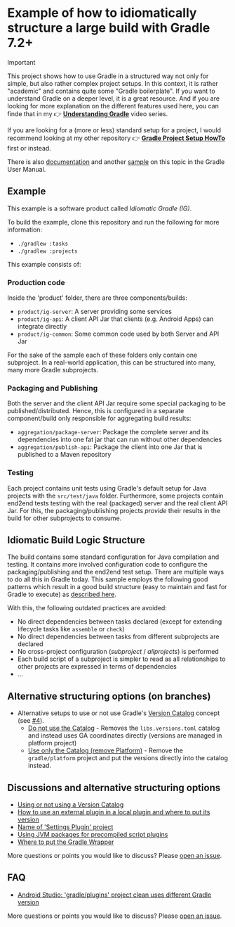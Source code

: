 # Example of how to idiomatically structure a large build with Gradle 7.2+

> [!IMPORTANT]
> This project shows how to use Gradle in a structured way not only for simple, but also rather complex project setups.
> In this context, it is rather "academic" and contains quite some "Gradle boilerplate".
> If you want to understand Gradle on a deeper level, it is a great resource.
> And if you are looking for more explanation on the different features used here, you can finde that in my
> 👉 [**Understanding Gradle**](https://github.com/jjohannes/understanding-gradle#readme) video series.
>
> If you are looking for a (more or less) standard setup for a project, I would recommend looking at my other repository
> 👉 [**Gradle Project Setup HowTo**](https://github.com/jjohannes/gradle-project-setup-howto) first or instead.

There is also
[documentation](https://docs.gradle.org/release-nightly/userguide/structuring_software_products.html)
and another
[sample](https://docs.gradle.org/release-nightly/samples/sample_structuring_software_projects.html)
on this topic in the Gradle User Manual.

## Example

This example is a software product called _Idiomatic Gradle (IG)_.

To build the example, clone this repository and run the following for more information:
- `./gradlew :tasks`
- `./gradlew :projects`

This example consists of:

### Production code

Inside the 'product' folder, there are three components/builds:

- `product/ig-server`: A server providing some services
- `product/ig-api`: A client API Jar that clients (e.g. Android Apps) can integrate directly
- `product/ig-common`: Some common code used by both Server and API Jar

For the sake of the sample each of these folders only contain one subproject.
In a real-world application, this can be structured into many, many more Gradle subprojects.

### Packaging and Publishing

Both the server and the client API Jar require some special packaging to be published/distributed.
Hence, this is configured in a separate component/build only responsible for aggregating build results:
- `aggregation/package-server`: Package the complete server and its dependencies into one fat jar that can run without other dependencies
- `aggregation/publish-api`: Package the client into one Jar that is published to a Maven repository

### Testing

Each project contains unit tests using Gradle's default setup for Java projects with the `src/test/java` folder.
Furthermore, some projects contain end2end tests testing with the real (packaged) server and the real client API Jar.
For this, the packaging/publishing projects _provide_ their results in the build for other subprojects to consume.

## Idiomatic Build Logic Structure

The build contains some standard configuration for Java compilation and testing.
It contains more involved configuration code to configure the packaging/publishing and the end2end test setup.
There are multiple ways to do all this in Gradle today.
This sample employs the following good patterns which result in a good build structure (easy to maintain and fast for Gradle to execute) as [described here](https://docs.gradle.org/release-nightly/userguide/structuring_software_products.html).

With this, the following outdated practices are avoided:
- No direct dependencies between tasks declared (except for extending lifecycle tasks like `assemble` or `check`)
- No direct dependencies between tasks from different subprojects are declared
- No cross-project configuration (_subproject_ / _allprojects_) is performed
- Each build script of a subproject is simpler to read as all relationships to other projects are expressed in terms of dependencies
- ...

## Alternative structuring options (on branches)

- Alternative setups to use or not use Gradle's [Version Catalog](https://docs.gradle.org/current/userguide/platforms.html#sub:version-catalog) concept (see [#4](https://github.com/jjohannes/idiomatic-gradle/issues/4)).
    - [Do not use the Catalog](https://github.com/jjohannes/idiomatic-gradle/commit/no_version_catalog) - Removes the `libs.versions.toml` catalog and instead uses GA coordinates directly (versions are managed in platform project)
    - [Use only the Catalog (remove Platform)](https://github.com/jjohannes/idiomatic-gradle/commit/version_catalog_without_platform) - Remove the `gradle/platform` project and put the versions directly into the catalog instead.

## Discussions and alternative structuring options

- [Using or not using a Version Catalog](https://github.com/jjohannes/idiomatic-gradle/issues/4)
- [How to use an external plugin in a local plugin and where to put its version](https://github.com/jjohannes/idiomatic-gradle/issues/14)
- [Name of 'Settings Plugin' project](https://github.com/jjohannes/idiomatic-gradle/issues/8)
- [Using JVM packages for precompiled script plugins](https://github.com/jjohannes/idiomatic-gradle/issues/9)
- [Where to put the Gradle Wrapper](https://github.com/jjohannes/idiomatic-gradle/issues/12)

More questions or points you would like to discuss? Please [open an issue](https://github.com/jjohannes/idiomatic-gradle/issues/new).

## FAQ

- [Android Studio: 'gradle/plugins' project clean uses different Gradle version](https://github.com/jjohannes/idiomatic-gradle/issues/5)

More questions or points you would like to discuss? Please [open an issue](https://github.com/jjohannes/idiomatic-gradle/issues/new).
